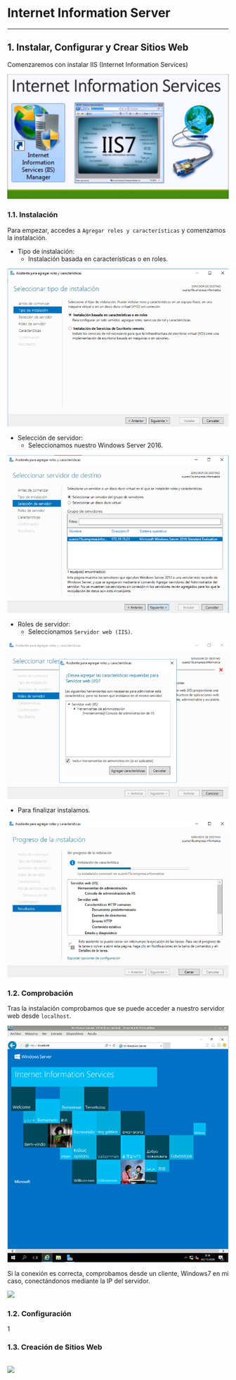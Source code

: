 
# Internet Information Server

---

## 1. Instalar, Configurar y Crear Sitios Web

Comenzaremos con instalar IIS (Internet Information Services)

![](./images/iis.jpg)

### 1.1. Instalación

Para empezar, accedes a `Agregar roles y características` y comenzamos la instalación.

* Tipo de instalación:
  * Instalación basada en características o en roles.

![](./images/primera-1.png)

* Selección de servidor:
  * Seleccionamos nuestro Windows Server 2016.

![](./images/servidor-destino-1.png)

* Roles de servidor:
  * Seleccionamos `Servidor web (IIS)`.

![](./images/servidor-iis-1.png)

* Para finalizar instalamos.

![](./images/instalando-1.png)

### 1.2. Comprobación

Tras la instalación comprobamos que se puede acceder a nuestro servidor web desde `localhost`.

![](./images/primconex-server-1.png)

Si la conexión es correcta, comprobamos desde un cliente, Windows7 en mi caso, conectándonos mediante la IP del servidor.

![](./images/.png)

### 1.2. Configuración



1[](./images/.png)

### 1.3. Creación de Sitios Web



![](./images/.png)
---
